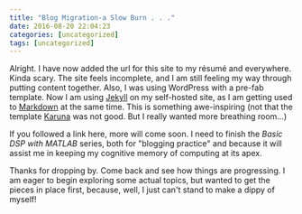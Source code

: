 ```yaml
---
title: "Blog Migration-a Slow Burn . . ."
date: 2016-08-20 22:04:23
categories: [uncategorized]
tags: [uncategorized]
---
```

Alright. I have now added the url for this site to my résumé and everywhere. Kinda scary. The site feels incomplete, and I am still feeling my way through putting content together. Also, I was using WordPress with a pre-fab template. Now I am using [Jekyll][jekyll] on my self-hosted site, as I am getting used to [Markdown][markdown] at the same time. This is something awe-inspiring (not that the template [Karuna][karuna] was not good. But I really wanted more breathing room...)

If you followed a link here, more will come soon. I need to finish the _Basic DSP with MATLAB_ series, both for "blogging practice" and because it will assist me in keeping my cognitive memory of computing at its apex.

Thanks for dropping by. Come back and see how things are progressing. I am eager to begin exploring some actual topics, but wanted to get the pieces in place first, because, well, I just can't stand to make a dippy of myself!

[jekyll]:		http://jekyllrb.com
[markdown]:		https://daringfireball.net/projects/markdown/
[karuna]:		https://wordpress.com/theme/karuna